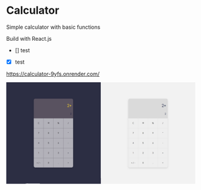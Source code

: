 # Calculator

Simple calculator with basic functions

Build with React.js

- [] test
- [x] test
 
https://calculator-9yfs.onrender.com/

![This is an image](/public/Bez%20nazwy.png)
